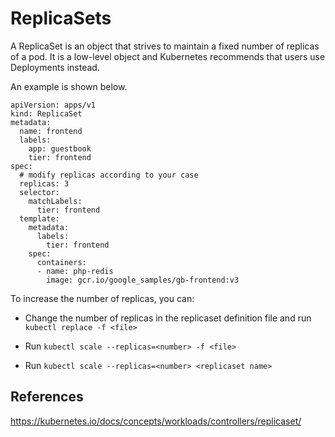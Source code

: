 # ReplicaSets

A ReplicaSet is an object that strives to maintain a fixed number of replicas of a pod. It is a low-level object and Kubernetes recommends that users use Deployments instead.

An example is shown below.

```
apiVersion: apps/v1
kind: ReplicaSet
metadata:
  name: frontend
  labels:
    app: guestbook
    tier: frontend
spec:
  # modify replicas according to your case
  replicas: 3
  selector:
    matchLabels:
      tier: frontend
  template:
    metadata:
      labels:
        tier: frontend
    spec:
      containers:
      - name: php-redis
        image: gcr.io/google_samples/gb-frontend:v3
```

To increase the number of replicas, you can:

- Change the number of replicas in the replicaset definition file and run `kubectl replace -f <file>`

- Run `kubectl scale --replicas=<number> -f <file>`

- Run `kubectl scale --replicas=<number> <replicaset name>`


## References

https://kubernetes.io/docs/concepts/workloads/controllers/replicaset/